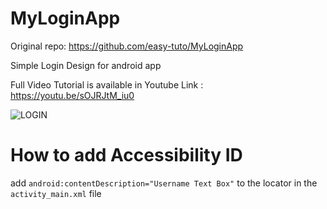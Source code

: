 # MyLoginApp

Original repo: https://github.com/easy-tuto/MyLoginApp

Simple Login Design for android app

Full Video Tutorial is available in Youtube Link : https://youtu.be/sOJRJtM_iu0

![LOGIN](https://user-images.githubusercontent.com/68380115/126171145-4212b2e5-db0a-41b3-b18a-5697222f2596.PNG)


# How to add Accessibility ID

add 
`android:contentDescription="Username Text Box"` 
to the locator in the 
`activity_main.xml` 
file 